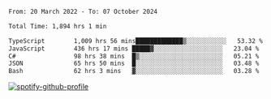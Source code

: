 <!--START_SECTION:waka-->

```txt
From: 20 March 2022 - To: 07 October 2024

Total Time: 1,894 hrs 1 min

TypeScript        1,009 hrs 56 mins█████████████▒░░░░░░░░░░░   53.32 %
JavaScript        436 hrs 17 mins █████▓░░░░░░░░░░░░░░░░░░░   23.04 %
C#                98 hrs 38 mins  █▒░░░░░░░░░░░░░░░░░░░░░░░   05.21 %
JSON              65 hrs 50 mins  █░░░░░░░░░░░░░░░░░░░░░░░░   03.48 %
Bash              62 hrs 3 mins   ▓░░░░░░░░░░░░░░░░░░░░░░░░   03.28 %
```

<!--END_SECTION:waka-->
[![spotify-github-profile](https://spotify-github-profile.vercel.app/api/view?uid=c00zprrvy9xiloa9qnco3hmng&cover_image=true&theme=novatorem&show_offline=false&background_color=121212&bar_color=53b14f&bar_color_cover=false)](https://spotify-github-profile.vercel.app/api/view?uid=c00zprrvy9xiloa9qnco3hmng&redirect=true)



